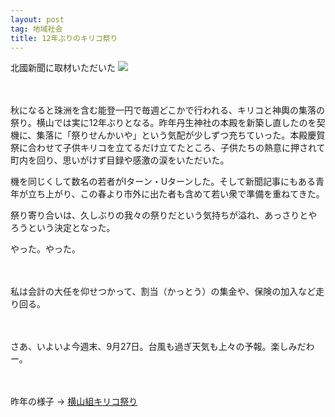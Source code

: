```yaml
---
layout: post
tag: 地域社会
title: 12年ぶりのキリコ祭り
---
```

北國新聞に取材いただいた
![](https://kobapan.com/f/15160441409_96b6c4235f.jpg)

　

秋になると珠洲を含む能登一円で毎週どこかで行われる、キリコと神輿の集落の祭り。横山では実に12年ぶりとなる。昨年丹生神社の本殿を新築し直したのを契機に、集落に「祭りせんかいや」という気配が少しずつ充ちていった。本殿慶賀祭に合わせて子供キリコを立てるだけ立てたところ、子供たちの熱意に押されて町内を回り、思いがけず目録や感激の涙をいただいた。

機を同じくして数名の若者がIターン・Uターンした。そして新聞記事にもある青年が立ち上がり、この春より市外に出た者も含めて若い衆で準備を重ねてきた。

祭り寄り合いは、久しぶりの我々の祭りだという気持ちが溢れ、あっさりとやろうという決定となった。

やった。やった。

　

私は会計の大任を仰せつかって、割当（かっとう）の集金や、保険の加入など走り回る。

　


さあ、いよいよ今週末、9月27日。台風も過ぎ天気も上々の予報。楽しみだわー。

　
　

昨年の様子 → [横山組キリコ祭り](http://kobapan.com/blog/2013/09/29/kiriko.html)